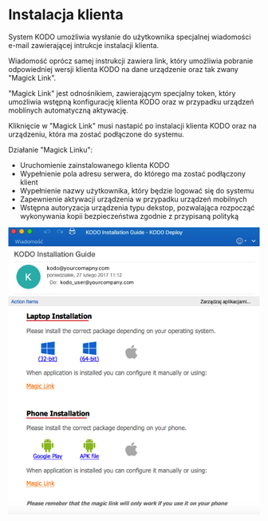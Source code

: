 # Instalacja klienta

System KODO umożliwia wysłanie do użytkownika specjalnej wiadomości e-mail zawierającej intrukcje instalacji klienta.

Wiadomość oprócz samej instrukcji zawiera link, który umożliwia pobranie odpowiedniej wersji klienta KODO na dane urządzenie oraz tak zwany "Magick Link".

"Magick Link" jest odnośnikiem, zawierającym specjalny token, który umożliwia wstępną konfigurację klienta KODO oraz w przypadku urządzeń moblinych automatyczną aktywację.

Kliknięcie w "Magick Link" musi nastapić po instalacji klienta KODO oraz na urządzeniu, która ma zostać podłączone do systemu.

Działanie "Magick Linku":

* Uruchomienie zainstalowanego klienta KODO
* Wypełnienie pola adresu serwera, do którego ma zostać podłączony klient
* Wypełnienie nazwy użytkownika, który będzie logować się do systemu
* Zapewnienie aktywacji urządzenia w przypadku urządzeń mobilnych
* Wstępna autoryzacja urządzenia typu dekstop, pozwalająca rozpocząć wykonywania kopii bezpieczeństwa zgodnie z przypisaną polityką

![Deployment](../../.gitbook/assets/deployment_mail_s.png)

